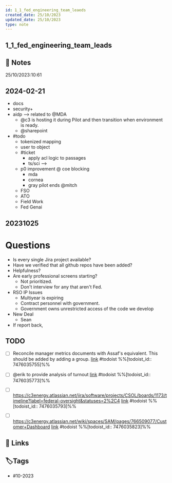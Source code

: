 ```yaml
---
id: 1_1_fed_engineering_team_leaeds
created_date: 25/10/2023
updated_date: 25/10/2023
type: note
---
```


##  1_1_fed_engineering_team_leads

## 📝 Notes

25/10/2023:10:61

## 2024-02-21

- docs
- security+
- aidp --> related to @MDA 
	- @c3 is hosting it during Pilot and then transition when environment is ready. 
	- @sharepoint 
- #todo 
	- tokenized mapping 
	- user to object
	- #ticket 
		- apply acl logic to passages
		- ts/sci --> 
	- p0 improvement @ coe blocking
		- mda
		- cornea
		- gray pilot ends @mitch 
	- FSO
	- ATO
	- Field Work
	- Fed Genai
## 20231025

# Questions

- Is every single Jira project available?
- Have we verified that all github repos have been added?
- Helpfulness?
- Are early professional screens starting?
    - Not prioritized.
    - Don't interview for any that aren't Fed.
- RSO IP Issues
    - Multiyear is expiring
    - Contract personnel with government.
    - Government owns unrestricted access of the code we develop
- New Deal
	- Sean
- If report back, 

## TODO

- [ ] Reconcile manager metrics documents with Assaf's equivalent. This should be added by adding a group. [link](https://todoist.com/showTask?id=7476035755) #todoist %%[todoist_id:: 7476035755]%%
- [ ] @erik to provide analysis of turnout [link](https://todoist.com/showTask?id=7476035773) #todoist %%[todoist_id:: 7476035773]%%
- [ ] https://c3energy.atlassian.net/jira/software/projects/CSOL/boards/1173/timeline?label=federal-oversight&statuses=2%2C4 [link](https://todoist.com/showTask?id=7476035793) #todoist %%[todoist_id:: 7476035793]%%
- [ ] https://c3energy.atlassian.net/wiki/spaces/SAM/pages/766509077/Customer+Dashboard [link](https://todoist.com/showTask?id=7476035823) #todoist %%[todoist_id:: 7476035823]%%


## 🔗 Links

## **🏷️Tags**

- #10-2023
